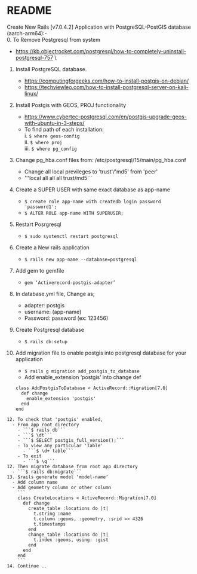 # README

Create New Rails [v7.0.4.2] Application with PostgreSQL-PostGIS database (aarch-arm64):- \
0.	To Remove Postgresql from system
  - https://kb.objectrocket.com/postgresql/how-to-completely-uninstall-postgresql-757 \
1.	Install PostgreSQL database.
    - https://computingforgeeks.com/how-to-install-postgis-on-debian/
    - https://techviewleo.com/how-to-install-postgresql-server-on-kali-linux/
2.	Install Postgis with GEOS, PROJ functionality
    - https://www.cybertec-postgresql.com/en/postgis-upgrade-geos-with-ubuntu-in-3-steps/
    - To find path of each installation: \
      i.	```$ where geos-config``` \
      ii.	```$ where proj``` \
      iii.	```$ where pg_config```
3.	Change pg_hba.conf files from: /etc/postgresql/15/main/pg_hba.conf
    - Change all local previleges to 'trust'/'md5' from 'peer'
    - '''local      all       all       all       trust/md5```
4.	Create a SUPER USER with same exact database as app-name
    - ```$ create role app-name with createdb login password 'password1';```
    - ```$ ALTER ROLE app-name WITH SUPERUSER;```
6.	Restart Posrgresql
    - ```$ sudo systemctl restart postgresql```
7.	Create a New rails application
    - ```$ rails new app-name --database=postgresql```
8.	Add gem to gemfile
    - ```gem ‘Activerecord-postgis-adapter’```
9.	In database.yml file, Change as;
    - adapter: postgis
    - username: (app-name)
    - Password: password (ex: 123456)
10.	Create Postgresql database
    - ```$ rails db:setup```
11.	Add migration file to enable postgis into postgresql database for your application

    - ```$ rails g migration add_postgis_to_database```
    - Add enable_extension ‘postgis’ into change def
    ```
    class AddPostgisToDatabase < ActiveRecord::Migration[7.0]
      def change
        enable_extension 'postgis'
      end
    end
  ```
12. To check that 'postgis' enabled,
    - From app root directory
      - ```$ rails db```
      - ```$ \dt```
      - ```$ SELECT postgis_full_version();```
      - To view any particular 'Table'
        - ```$ \d+ table```
      - To exit
        - ```$ \q```
12.	Then migrate database from root app directory
    - ```$ rails db:migrate```
13.	$rails generate model ‘model-name’
    - Add column name
    - Add geometry column or other column
      ```
      class CreateLocations < ActiveRecord::Migration[7.0]
        def change
          create_table :locations do |t|
            t.string :name
            t.column :geoms, :geometry, :srid => 4326
            t.timestamps
          end
          change_table :locations do |t|
            t.index :geoms, using: :gist
          end
        end
      end
      ```
14.	Continue ..

